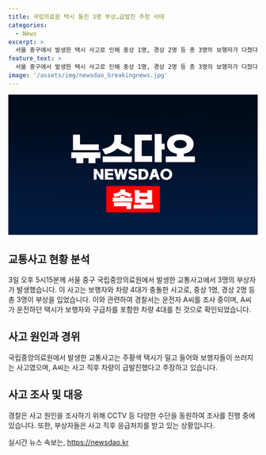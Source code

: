 ```yaml
---
title: 국립의료원 택시 돌진 3명 부상…급발진 주장 사태
categories:
  - News
excerpt: >
  서울 중구에서 발생한 택시 사고로 인해 중상 1명, 경상 2명 등 총 3명의 보행자가 다쳤다. 사고를 낸 70세 운전자 A씨는 조사 중이며, 보행자와 차량 4대와 충돌한 것으로 파악됐다. 부상자들은 응급실로 옮겨져 치료를 받고 있으며, 사고 경위에 대해 경찰이 조사 중이다. A씨는 사고 직후 차량이 급발진했다고 주장했지만, 음주는 하지 않았다고 경찰은 밝혔다. 사고 현장은 파손되었고, CCTV 등을 토대로 경찰이 사고 경위를 조사 중이다.
feature_text: >
  서울 중구에서 발생한 택시 사고로 인해 중상 1명, 경상 2명 등 총 3명의 보행자가 다쳤다. 사고를 낸 70세 운전자 A씨는 조사 중이며, 보행자와 차량 4대와 충돌한 것으로 파악됐다. 부상자들은 응급실로 옮겨져 치료를 받고 있으며, 사고 경위에 대해 경찰이 조사 중이다. A씨는 사고 직후 차량이 급발진했다고 주장했지만, 음주는 하지 않았다고 경찰은 밝혔다. 사고 현장은 파손되었고, CCTV 등을 토대로 경찰이 사고 경위를 조사 중이다.
image: '/assets/img/newsdao_breakingnews.jpg'
---
```


<p><img src="/assets/img/newsdao_breakingnews.jpg" alt="flaretime 속보" /></p>

<h2 data-ke-size="size26">교통사고 현황 분석</h2>

<p data-ke-size="size16">3일 오후 5시15분께 서울 중구 국립중앙의료원에서 발생한 교통사고에서 3명의 부상자가 발생했습니다. 이 사고는 보행자와 차량 4대가 충돌한 사고로, 중상 1명, 경상 2명 등 총 3명이 부상을 입었습니다. 이와 관련하여 경찰서는 운전자 A씨를 조사 중이며, A씨가 운전하던 택시가 보행자와 구급차를 포함한 차량 4대를 친 것으로 확인되었습니다.</p>

<h2 data-ke-size="size26">사고 원인과 경위</h2>

<p data-ke-size="size16">국립중앙의료원에서 발생한 교통사고는 주황색 택시가 밀고 들어와 보행자들이 쓰러지는 사고였으며, A씨는 사고 직후 차량이 급발진했다고 주장하고 있습니다.</p>

<h2 data-ke-size="size26">사고 조사 및 대응</h2>

<p data-ke-size="size16">경찰은 사고 원인을 조사하기 위해 CCTV 등 다양한 수단을 동원하여 조사를 진행 중에 있습니다. 또한, 부상자들은 사고 직후 응급처치를 받고 있는 상황입니다.</p>
실시간 뉴스 속보는, <a href="https://newsdao.kr" rel="dofollow">https://newsdao.kr</a>


